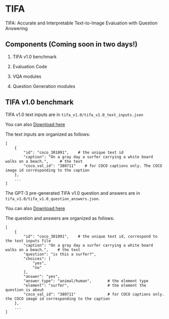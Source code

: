 # TIFA
TIFA: Accurate and Interpretable Text-to-Image Evaluation with Question Answering

## Components (Coming soon in two days!)

1. TIFA v1.0 benchmark

2. Evaluation Code

3. VQA modules

4. Question Generation modules


## TIFA v1.0 benchmark

TIFA v1.0 text inputs are in `tifa_v1.0/tifa_v1.0_text_inputs.json` 

You can also <a href="https://raw.githubusercontent.com/Yushi-Hu/tifa/main/tifa_v1.0/tifa_v1.0_text_inputs.json" download>Download here</a>

The text inputs are organized as follows:

```console
[
    {
        "id": "coco_301091",    # the unique text id
        "caption": "On a gray day a surfer carrying a white board walks on a beach.",     # the text
        "coco_val_id": "380711"    # for COCO captions only. The COCO image id corresponding to the caption
    },
    ...
]
```

The GPT-3 pre-generated TIFA v1.0 question and answers are in `tifa_v1.0/tifa_v1.0_question_answers.json`. 

You can also <a href="https://raw.githubusercontent.com/Yushi-Hu/tifa/main/tifa_v1.0/tifa_v1.0_question_answers.json" download>Download here</a>

The question and answers are organized as follows:


```console
[
    {
        "id": "coco_301091",    # the unique text id, correspond to the text inputs file
        "caption": "On a gray day a surfer carrying a white board walks on a beach.",    # the text
        "question": "is this a surfer?",
        "choices": [
            "yes",
            "no"
        ],
        "answer": "yes",
        "answer_type": "animal/human",       # the element type
        "element": "surfer",                 # the element the question is about
        "coco_val_id": "380711"              # for COCO captions only. the COCO image id corresponding to the caption
    },
    ...
]
```
